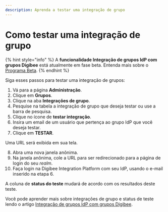 ```yaml
---
description: Aprenda a testar uma integração de grupo
---
```


# Como testar uma integração de grupo

{% hint style="info" %}
A **funcionalidade Integração de grupos IdP com grupos Digibee** está atualmente em fase beta. Entenda mais sobre o [Programa Beta](https://docs.digibee.com/documentation/v/pt-br/geral/programa-beta).
{% endhint %}

Siga esses passos para testar uma integração de grupos:&#x20;

1. Vá para a página **Administração**.&#x20;
2. Clique em **Grupos**.&#x20;
3. Clique na aba **Integrações de grupo**.&#x20;
4. Pesquise na tabela a integração de grupo que deseja testar ou use a barra de pesquisa.
5. Clique no ícone de **testar integração**.
6. Insira um email de um usuário que pertença ao grupo IdP que você deseja testar.&#x20;
7. Clique em **TESTAR**.

Uma URL será exibida em sua tela.&#x20;

8. Abra uma nova janela anônima.&#x20;
9. Na janela anônima, cole a URL para ser redirecionado para a página de login do seu _realm_.
10. Faça login na Digibee Integration Platform com seu IdP, usando o e-mail inserido na etapa 6.&#x20;

A coluna de **status do teste** mudará de acordo com os resultados deste teste.

Você pode aprender mais sobre integrações de grupo e status de teste lendo o artigo [Integração de grupos IdP com grupos Digibee](./).
